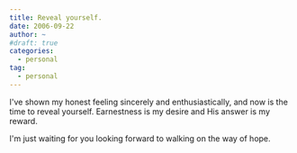 ```yaml
---
title: Reveal yourself.
date: 2006-09-22
author: ~
#draft: true
categories:
  - personal
tag:
  - personal
---
```




I've shown my honest feeling sincerely and enthusiastically, and now is the time to reveal yourself. Earnestness is my desire and His answer is my reward.

I'm just waiting for you looking forward to walking on the way of hope.



 






